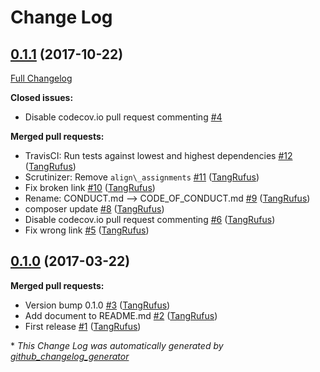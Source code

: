 # Change Log

## [0.1.1](https://github.com/TypistTech/codeception-composer-project-module/tree/0.1.1) (2017-10-22)
[Full Changelog](https://github.com/TypistTech/codeception-composer-project-module/compare/0.1.0...0.1.1)

**Closed issues:**

- Disable codecov.io pull request commenting [\#4](https://github.com/TypistTech/codeception-composer-project-module/issues/4)

**Merged pull requests:**

- TravisCI: Run tests against lowest and highest dependencies [\#12](https://github.com/TypistTech/codeception-composer-project-module/pull/12) ([TangRufus](https://github.com/TangRufus))
- Scrutinizer: Remove `align\_assignments` [\#11](https://github.com/TypistTech/codeception-composer-project-module/pull/11) ([TangRufus](https://github.com/TangRufus))
- Fix broken link [\#10](https://github.com/TypistTech/codeception-composer-project-module/pull/10) ([TangRufus](https://github.com/TangRufus))
- Rename: CONDUCT.md --\> CODE\_OF\_CONDUCT.md [\#9](https://github.com/TypistTech/codeception-composer-project-module/pull/9) ([TangRufus](https://github.com/TangRufus))
- composer update [\#8](https://github.com/TypistTech/codeception-composer-project-module/pull/8) ([TangRufus](https://github.com/TangRufus))
- Disable codecov.io pull request commenting [\#6](https://github.com/TypistTech/codeception-composer-project-module/pull/6) ([TangRufus](https://github.com/TangRufus))
- Fix wrong link [\#5](https://github.com/TypistTech/codeception-composer-project-module/pull/5) ([TangRufus](https://github.com/TangRufus))

## [0.1.0](https://github.com/TypistTech/codeception-composer-project-module/tree/0.1.0) (2017-03-22)
**Merged pull requests:**

- Version bump 0.1.0 [\#3](https://github.com/TypistTech/codeception-composer-project-module/pull/3) ([TangRufus](https://github.com/TangRufus))
- Add document to README.md [\#2](https://github.com/TypistTech/codeception-composer-project-module/pull/2) ([TangRufus](https://github.com/TangRufus))
- First release [\#1](https://github.com/TypistTech/codeception-composer-project-module/pull/1) ([TangRufus](https://github.com/TangRufus))



\* *This Change Log was automatically generated by [github_changelog_generator](https://github.com/skywinder/Github-Changelog-Generator)*